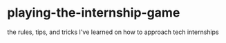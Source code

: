 # playing-the-internship-game
the rules, tips, and tricks I've learned on how to approach tech internships
